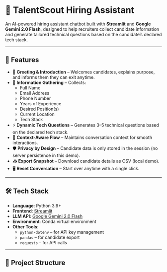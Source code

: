 # 🧭 TalentScout Hiring Assistant

An AI-powered hiring assistant chatbot built with **Streamlit** and **Google Gemini 2.0 Flash**, designed to help recruiters collect candidate information and generate tailored technical questions based on the candidate’s declared tech stack.  

---

## 🚀 Features

- 🤝 **Greeting & Introduction** – Welcomes candidates, explains purpose, and informs them they can exit anytime.  
- 📝 **Information Gathering** – Collects:
  - Full Name  
  - Email Address  
  - Phone Number  
  - Years of Experience  
  - Desired Position(s)  
  - Current Location  
  - Tech Stack  
- ⚡ **Dynamic Tech Questions** – Generates 3–5 technical questions based on the declared tech stack.  
- 🔄 **Context-Aware Flow** – Maintains conversation context for smooth interactions.  
- 🛡️ **Privacy by Design** – Candidate data is only stored in the session (no server persistence in this demo).  
- 📥 **Export Snapshot** – Download candidate details as CSV (local demo).  
- 🖥️ **Reset Conversation** – Start over anytime with a single click.  

---

## 🛠️ Tech Stack

- **Language**: Python 3.9+  
- **Frontend**: [Streamlit](https://streamlit.io/)  
- **LLM API**: [Google Gemini 2.0 Flash](https://ai.google.dev/)  
- **Environment**: Conda virtual environment  
- **Other Tools**:  
  - `python-dotenv` – for API key management  
  - `pandas` – for candidate export  
  - `requests` – for API calls  

---

## 📂 Project Structure

